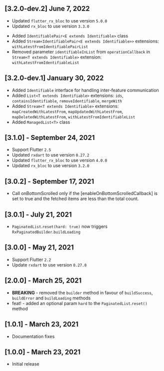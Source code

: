 ## [3.2.0-dev.2] June 7, 2022
* Updated `flutter_rx_bloc` to use version `5.0.0`
* Updated `rx_bloc` to use version `3.3.0`
- Added `IdentifiablePair<E extends Identifiable>` class
- Added `Stream<IdentifiablePair<E extends Identifiable>>` extensions: `withLatestFromIdentifiablePairList`
- Removed parameter `identifiableInList` from `operationCallback` in `Stream<T extends Identifiable>` extension: `withLatestFromIdentifiableList`

## [3.2.0-dev.1] January 30, 2022
- Added `Identifiable` interface for handling inter-feature communication
- Added `List<T extends Identifiable>` extensions: `ids`, `containsIdentifiable`, `removeIdentifiable`, `mergeWith`
- Added `Stream<T extends Identifiable>` extensions: `mapCreatedWithLatestFrom`, `mapUpdatedWithLatestFrom`, `mapDeletedWithLatestFrom`, `withLatestFromIdentifiableList`
- Added `ManagedList<T>` class

## [3.1.0] - September 24, 2021
* Support Flutter `2.5`
* Updated `rxdart` to use version `0.27.2`
* Updated `flutter_rx_bloc` to use version `4.0.0`
* Updated `rx_bloc` to use version `3.2.0`

## [3.0.2] - September 17, 2021
* Call onBottomScrolled only if the [enableOnBottomScrolledCallback] is set to true and the fetched items are less than the total count.

## [3.0.1] - July 21, 2021
* `PaginatedList`.`reset(hard: true)` now triggers `RxPaginatedBuilder`.`buildLoading`

## [3.0.0] - May 21, 2021
* Support Flutter `2.2`
* Update `rxdart` to use version `0.27.0`

## [2.0.0] - March 25, 2021
* **BREAKING** - removed the `builder` method in favour of `buildSuccess`, `buildError` and `buildLoading` methods
* feat! - added an optional param `hard` to the `PaginatedList`.`reset()` method

## [1.0.1] - March 23, 2021
* Documentation fixes

## [1.0.0] - March 23, 2021
* Initial release

